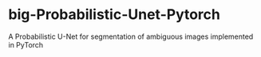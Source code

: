 # big-Probabilistic-Unet-Pytorch
A Probabilistic U-Net for segmentation of ambiguous images implemented in PyTorch
